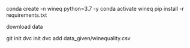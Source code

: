 conda create -n wineq python=3.7 -y
conda activate wineq
pip install -r requirements.txt

download data

git init
dvc init
dvc add data_given/winequality.csv
